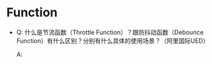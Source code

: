 # Function

- Q: 什么是节流函数（Throttle Function）？跟防抖动函数（Debounce Function）有什么区别？分别有什么具体的使用场景？（阿里国际UED）

  A: 